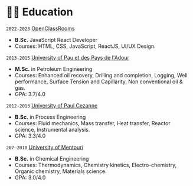 # 👨‍🎓 Education
`2022-2023` [OpenClassRooms](https://openclassrooms.com/)
- **B.Sc.** JavaScript React Developer
- Courses: HTML, CSS, JavaScript, ReactJS, UI/UX Design.

`2013-2015` [University of Pau et des Pays de l'Adour](https://www.univ-pau.fr/fr/index.html)
- **M.Sc.** in Petroleum Engineering
- Courses: Enhanced oil recovery, Drilling and completion, Logging, Well performance, Surface Tension and Capillarity, Non conventional oil & gas.
- GPA: 3.7/4.0

`2012-2013` [University of Paul Cezanne](https://www.univ-amu.fr/)
- **B.Sc.** in Process Engineering
- Courses: Fluid mechanics, Mass transfer, Heat transfer, Reactor science, Instrumental analysis.
- GPA: 3.3/4.0

`207–2010` [University of Mentouri](https://www.umc.edu.dz/index.php/fr/)
- **B.Sc.** in Chemical Engineering
- Courses: Thermodynamics, Chemistry kinetics, Electro-chemistry, Organic chemistry, Materials science.
- GPA: 3.0/4.0